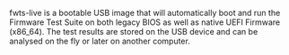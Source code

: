 fwts-live is a bootable USB image that will automatically boot and run the Firmware Test Suite on both legacy BIOS as well as native UEFI Firmware (x86_64). The test results are stored on the USB device and can be analysed on the fly or later on another computer.
